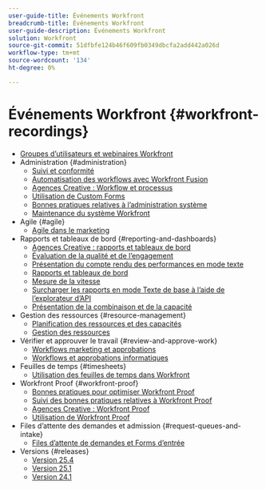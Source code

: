 ```yaml
---
user-guide-title: Événements Workfront
breadcrumb-title: Événements Workfront
user-guide-description: Événements Workfront
solution: Workfront
source-git-commit: 51dfbfe124b46f609fb0349dbcfa2add442a026d
workflow-type: tm+mt
source-wordcount: '134'
ht-degree: 0%

---
```



# Événements Workfront {#workfront-recordings}

+ [Groupes d’utilisateurs et webinaires Workfront](overview.md)
+ Administration {#administration}
   + [Suivi et conformité](user-groups/audit-trails-and-compliance.md)
   + [Automatisation des workflows avec Workfront Fusion](user-groups/automating-workflows-with-workfront-fusion.md)
   + [Agences Creative : Workflow et processus](user-groups/creative-agencies-workflows-and-process.md)
   + [Utilisation de Custom Forms](user-groups/leveraging-custom-forms.md)
   + [Bonnes pratiques relatives à l’administration système](user-groups/system-admin-best-practices.md)
   + [Maintenance du système Workfront](user-groups/workfront-system-maintenance.md)
+ Agile {#agile}
   + [Agile dans le marketing](user-groups/agile-in-marketing.md)
+ Rapports et tableaux de bord {#reporting-and-dashboards}
   + [Agences Creative : rapports et tableaux de bord](user-groups/creative-agencies-reporting-and-dashboards.md)
   + [Évaluation de la qualité et de l’engagement](webinars/gauging-quality-and-engagement.md)
   + [Présentation du compte rendu des performances en mode texte](webinars/introduction-to-text-mode-reporting.md)
   + [Rapports et tableaux de bord](user-groups/reporting-and-dashboards.md)
   + [Mesure de la vitesse](webinars/measuring-velocity.md)
   + [Surcharger les rapports en mode Texte de base à l’aide de l’explorateur d’API](webinars/supercharge-basic-text-mode-reporting-using-the-api-explorer.md)
   + [Présentation de la combinaison et de la capacité](webinars/understanding-mix-and-capacity.md)
+ Gestion des ressources {#resource-management}
   + [Planification des ressources et des capacités](user-groups/resource-and-capacity-planning.md)
   + [Gestion des ressources](user-groups/resource-management.md)
+ Vérifier et approuver le travail {#review-and-approve-work}
   + [Workflows marketing et approbations](user-groups/marketing-workflows-and-approvals.md)
   + [Workflows et approbations informatiques](user-groups/it-workflows-and-approvals.md)
+ Feuilles de temps {#timesheets}
   + [Utilisation des feuilles de temps dans Workfront](user-groups/utilizing-timesheets-in-workfront.md)
+ Workfront Proof {#workfront-proof}
   + [Bonnes pratiques pour optimiser Workfront Proof](webinars/best-practices-to-maximize-workfront-proof.md)
   + [Suivi des bonnes pratiques relatives à Workfront Proof](webinars/follow-up-to-workfront-proof-best-practices.md)
   + [Agences Creative : Workfront Proof](user-groups/creative-agencies-workfront-proof.md)
   + [Utilisation de Workfront Proof](user-groups/leveraging-workfront-proof.md)
+ Files d’attente des demandes et admission {#request-queues-and-intake}
   + [Files d’attente de demandes et Forms d’entrée](user-groups/request-queues-and-intake-forms.md)
+ Versions {#releases}
   + [Version 25.4](webinars/25-4-release-webinar.md)
   + [Version 25.1](webinars/25-1-release-webinar.md)
   + [Version 24.1](webinars/24-1-release-webinar.md)

